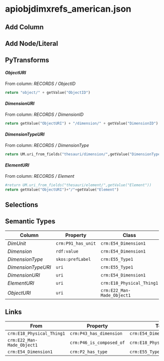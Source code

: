 # apiobjdimxrefs_american.json

## Add Column

## Add Node/Literal

## PyTransforms
#### _ObjectURI_
From column: _RECORDS / ObjectID_
``` python
return "object/" + getValue("ObjectID")
```

#### _DimensionURI_
From column: _RECORDS / DimensionID_
``` python
return getValue("ObjectURI") + "/dimension/" + getValue("DimensionID")
```

#### _DimensionTypeURI_
From column: _RECORDS / DimensionType_
``` python
return UM.uri_from_fields("thesauri/dimension/",getValue("DimensionType"))
```

#### _ElementURI_
From column: _RECORDS / Element_
``` python
#return UM.uri_from_fields("thesauri/element/",getValue("Element"))
return getValue("ObjectURI")+"/"+getValue("Element")
```


## Selections

## Semantic Types
| Column | Property | Class |
|  ----- | -------- | ----- |
| _DimUnit_ | `crm:P91_has_unit` | `crm:E54_Dimension1`|
| _Dimension_ | `rdf:value` | `crm:E54_Dimension1`|
| _DimensionType_ | `skos:prefLabel` | `crm:E55_Type1`|
| _DimensionTypeURI_ | `uri` | `crm:E55_Type1`|
| _DimensionURI_ | `uri` | `crm:E54_Dimension1`|
| _ElementURI_ | `uri` | `crm:E18_Physical_Thing1`|
| _ObjectURI_ | `uri` | `crm:E22_Man-Made_Object1`|


## Links
| From | Property | To |
|  --- | -------- | ---|
| `crm:E18_Physical_Thing1` | `crm:P43_has_dimension` | `crm:E54_Dimension1`|
| `crm:E22_Man-Made_Object1` | `crm:P46_is_composed_of` | `crm:E18_Physical_Thing1`|
| `crm:E54_Dimension1` | `crm:P2_has_type` | `crm:E55_Type1`|
